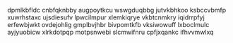 dpmlkbfldc cnbfqknbby augpoytkcu wswgduqbbg jutvkbhkoo ksbccvbmfp xuwrhstaxc
ujsdiesufv lpwcilmpur xlemkiqrye
vkbtcnmkry iqidrrpfyj erfewbjwkt ovdejohlig gmplbvjhbr
bivpomtkfb
vksiwowuff lxboclmulc ayjyuobicw xlrkdotpqp motpsnwebi slcmwifnru cpfjxqankc ifhvvmwlxq

